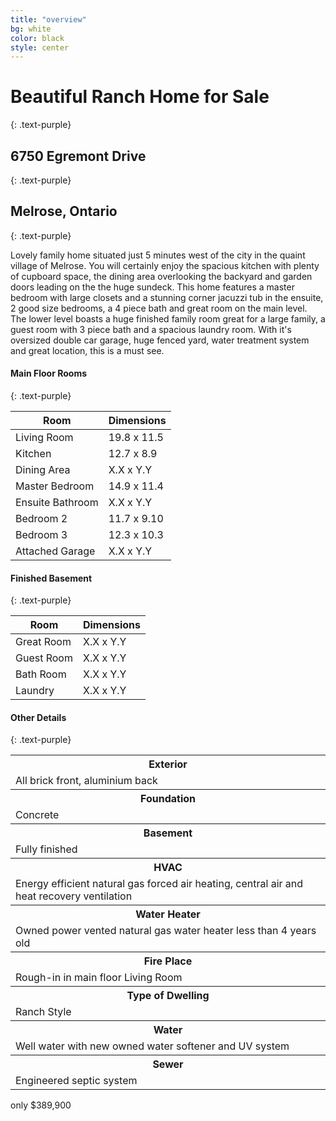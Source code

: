 ```yaml
---
title: "overview"
bg: white
color: black
style: center
---
```


# Beautiful Ranch Home for Sale
{: .text-purple}

## 6750 Egremont Drive
{: .text-purple}

## Melrose, Ontario
{: .text-purple}

<span class="fa-stack subtlecircle" style="font-size:100px; background:rgba(255,166,0,0.1)">
  <i class="fa fa-circle fa-stack-2x text-white"></i>
  <i class="fa fa-home fa-stack-1x text-orange"></i>
</span>

Lovely family home situated just 5 minutes west of the city in the quaint village of Melrose. You will certainly enjoy the spacious kitchen with plenty of cupboard space, the dining area overlooking the backyard and garden doors leading on the the huge sundeck. This home features a master bedroom with large closets and a stunning corner jacuzzi tub in the ensuite, 2 good size bedrooms, a 4 piece bath and great room on the main level. The lower level boasts a huge finished family room great for a large family, a guest room with 3 piece bath and a spacious laundry room. With it's oversized double car garage, huge fenced yard, water treatment system and great location, this is a must see.

#### Main Floor Rooms
{: .text-purple}
<table class="rooms">
  <thead>
    <tr>
      <th>Room</th>
      <th>Dimensions</th>
    </tr>
  </thead>
  <tbody>
    <tr>
      <td data-label="Room">Living Room</td>
      <td data-label="Dimensions">19.8 x 11.5</td>
    </tr>
    <tr>
      <td data-label="Room">Kitchen</td>
      <td data-label="Dimensions">12.7 x 8.9</td>
    </tr>
    <tr>
      <td data-label="Room">Dining Area</td>
      <td data-label="Dimensions">X.X x Y.Y</td>
    </tr>
    <tr>
      <td data-label="Room">Master Bedroom</td>
      <td data-label="Dimensions">14.9 x 11.4</td>
    </tr>
    <tr>
      <td data-label="Room">Ensuite Bathroom</td>
      <td data-label="Dimensions">X.X x Y.Y</td>
    </tr>
    <tr>
      <td data-label="Room">Bedroom 2</td>
      <td data-label="Dimensions">11.7 x 9.10</td>
    </tr>
    <tr>
      <td data-label="Room">Bedroom 3</td>
      <td data-label="Dimensions">12.3 x 10.3</td>
    </tr>
    <tr>
      <td data-label="Room">Attached Garage</td>
      <td data-label="Dimensions">X.X x Y.Y</td>
    </tr>
  </tbody>
</table>

#### Finished Basement
{: .text-purple}
<table class="rooms">
  <thead>
    <tr>
      <th>Room</th>
      <th>Dimensions</th>
    </tr>
  </thead>
  <tbody>
    <tr>
      <td data-label="Room">Great Room</td>
      <td data-label="Dimensions">X.X x Y.Y</td>
    </tr>
    <tr>
      <td data-label="Room">Guest Room</td>
      <td data-label="Dimensions">X.X x Y.Y</td>
    </tr>
    <tr>
      <td data-label="Room">Bath Room</td>
      <td data-label="Dimensions">X.X x Y.Y</td>
    </tr>
    <tr>
      <td data-label="Room">Laundry</td>
      <td data-label="Dimensions">X.X x Y.Y</td>
    </tr>
  </tbody>
</table>


#### Other Details
{: .text-purple}
<table class="other">
  <tbody>
    <tr>
      <th>Exterior</th>
    </tr>
    <tr>
      <td>All brick front, aluminium back</td>
    </tr>
    <tr>
      <th>Foundation</th>
    </tr>
    <tr>
      <td>Concrete</td>
    </tr>
    <tr>
      <th>Basement</th>
    </tr>
    <tr>
      <td>Fully finished</td>
    </tr>
    <tr>
      <th>HVAC</th>
    </tr>
    <tr>
      <td>Energy efficient natural gas forced air heating, central air and heat recovery ventilation</td>
    </tr>
    <tr>
      <th>Water Heater</th>
    </tr>
    <tr>
      <td>Owned power vented natural gas water heater less than 4 years old</td>
    </tr>
    <tr>
      <th>Fire Place</th>
    </tr>
    <tr>
      <td>Rough-in in main floor Living Room</td>
    </tr>
    <tr>
      <th>Type of Dwelling</th>
    </tr>
    <tr>
      <td>Ranch Style</td>
    </tr>
    <tr>
      <th>Water</th>
    </tr>
    <tr>
      <td>Well water with new owned water softener and UV system</td>
    </tr>
    <tr>
      <th>Sewer</th>
    </tr>
    <tr>
      <td>Engineered septic system</td>
    </tr>
  </tbody>
</table>

<span id="forkongithub">
  <a class="bg-blue">
    only $389,900
  </a>
</span>
